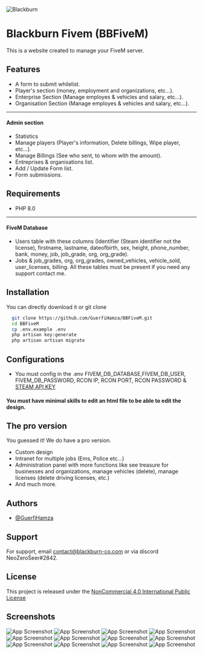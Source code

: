 
![Blackburn](https://blackburn-co.com/img/logo.png)


# Blackburn Fivem (BBFiveM)

This is a website created to manage your FiveM server.


## Features

- A form to submit whilelist.
- Player's section (money, employment and organizations, etc...).
- Enterprise Section (Manage employes & vehicles and salary, etc...).
- Organisation Section (Manage employes & vehicles and salary, etc...).
____ 
#### Admin section
- Statistics
- Manage players (Player's information, Delete billings, Wipe player, etc...).
- Manage Billings (See who sent, to whom with the amount).
- Entreprises & organisations list.
- Add / Update Form list.
- Form submissions.

## Requirements

- PHP 8.0 
___

#### FiveM Database

- Users table with these columns (Identifier (Steam identifier not the license), firstname, lastname, dateofbirth, sex, height, phone_number, bank, money, job, job_grade, org, org_grade).
- Jobs & job_grades, org, org_grades, owned_vehicles, vehicle_sold, user_licenses, billing. All these tables must be present if you need any support contact me.
## Installation

You can directly download it or git clone
```bash
  git clone https://github.com/GuerfiHamza/BBFiveM.git
  cd BBFiveM
  cp .env.example .env
  php artisan key:generate
  php artisan artisan migrate
```
    
## Configurations

- You must config in the .env FIVEM_DB_DATABASE,FIVEM_DB_USER, FIVEM_DB_PASSWORD, RCON IP, RCON PORT, RCON PASSWORD & [STEAM API KEY](https://steamcommunity.com/dev/apikey)

#### You must have minimal skills to edit an html file to be able to edit the design.
## The pro version

You guessed it! We do have a pro version.

- Custom design
- Intranet for multiple jobs (Ems, Police etc...)
- Administration panel with more functions like see treasure for businesses and organizations, manage vehicles (delete), manage licenses (delete driving licenses, etc.)
- And much more.
## Authors

- [@GuerfiHamza](https://github.com/GuerfiHamza)


## Support

For support, email contact@blackburn-co.com or via discord NeoZeroŠeer#2842.


## License

This project is released under the [NonCommercial 4.0 International Public License](https://creativecommons.org/licenses/by-nc/4.0/legalcode)


## Screenshots

![App Screenshot](https://raw.githubusercontent.com/GuerfiHamza/BBFiveM/main/imgs/1.png)
![App Screenshot](https://raw.githubusercontent.com/GuerfiHamza/BBFiveM/main/imgs/2.png)
![App Screenshot](https://raw.githubusercontent.com/GuerfiHamza/BBFiveM/main/imgs/3.png)
![App Screenshot](https://raw.githubusercontent.com/GuerfiHamza/BBFiveM/main/imgs/4.png)
![App Screenshot](https://raw.githubusercontent.com/GuerfiHamza/BBFiveM/main/imgs/5.png)
![App Screenshot](https://raw.githubusercontent.com/GuerfiHamza/BBFiveM/main/imgs/6.png)
![App Screenshot](https://raw.githubusercontent.com/GuerfiHamza/BBFiveM/main/imgs/7.png)
![App Screenshot](https://raw.githubusercontent.com/GuerfiHamza/BBFiveM/main/imgs/8.png)
![App Screenshot](https://raw.githubusercontent.com/GuerfiHamza/BBFiveM/main/imgs/9.png)
![App Screenshot](https://raw.githubusercontent.com/GuerfiHamza/BBFiveM/main/imgs/10.png)
![App Screenshot](https://raw.githubusercontent.com/GuerfiHamza/BBFiveM/main/imgs/11.png)
![App Screenshot](https://raw.githubusercontent.com/GuerfiHamza/BBFiveM/main/imgs/12.png)


